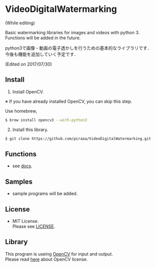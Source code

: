 # VideoDigitalWatermarking
(While editing)

Basic watermarking libraries for images and videos with python 3.  
Functions will be added in the future.  

python3で画像・動画の電子透かしを行うための基本的なライブラリです．  
今後も機能を追加していく予定です．  

(Edited on 2017/07/30)

## Install
1. Install OpenCV.

※ If you have already installed OpenCV, you can skip this step.

Use homebrew,

```bash
$ brew install opencv3 --with-python3
```

2. Install this library.
```bash
$ git clone https://github.com/piraaa/VideoDigitalWatermarking.git
```

## Functions
* see [docs](https://github.com/piraaa/VideoDigitalWatermarking).

## Samples
* sample programs will be added.

## License
* MIT License.  
Please see [LICENSE](https://github.com/piraaa/VideoDigitalWatermarking/blob/master/LICENSE).   

## Library
This program is useing [OpenCV](http://opencv.org) for input and output.  
Please read [here](http://opencv.org/license.html) about OpenCV license.  
